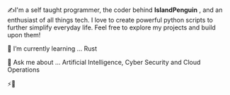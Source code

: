 ✍️I'm a self taught programmer, the coder behind **IslandPenguin** , and an enthusiast of all things tech. I love to create powerful python scripts to further simplify everyday life.  Feel free to explore my projects and build upon them!

🌱 I’m currently learning ... Rust

💬 Ask me about ... Artificial Intelligence, Cyber Security and Cloud Operations

⚡🐧

